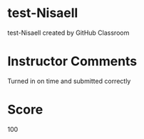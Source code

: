 # test-Nisaell
test-Nisaell created by GitHub Classroom
# Instructor Comments
Turned in on time and submitted correctly
# Score
100
